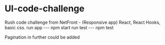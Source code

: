# UI-code-challenge

Rush code challenge from NetFront - (Responsive app)
React, React Hooks, basic css.
run app --- npm start
run test --- npm test

Pagination in further could be added
